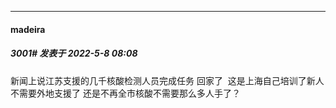 

*****

####  madeira  
##### 3001#       发表于 2022-5-8 08:08

新闻上说江苏支援的几千核酸检测人员完成任务 回家了  这是上海自己培训了新人 不需要外地支援了 还是不再全市核酸不需要那么多人手了？

